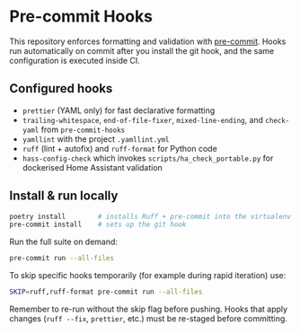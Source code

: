 # Pre-commit Hooks

This repository enforces formatting and validation with [pre-commit](https://pre-commit.com/). Hooks run automatically on commit after you install the git hook, and the same configuration is executed inside CI.

## Configured hooks

- `prettier` (YAML only) for fast declarative formatting
- `trailing-whitespace`, `end-of-file-fixer`, `mixed-line-ending`, and `check-yaml` from `pre-commit-hooks`
- `yamllint` with the project `.yamllint.yml`
- `ruff` (lint + autofix) and `ruff-format` for Python code
- `hass-config-check` which invokes `scripts/ha_check_portable.py` for dockerised Home Assistant validation

## Install & run locally

```bash
poetry install        # installs Ruff + pre-commit into the virtualenv
pre-commit install    # sets up the git hook
```

Run the full suite on demand:

```bash
pre-commit run --all-files
```

To skip specific hooks temporarily (for example during rapid iteration) use:

```bash
SKIP=ruff,ruff-format pre-commit run --all-files
```

Remember to re-run without the skip flag before pushing. Hooks that apply changes (`ruff --fix`, `prettier`, etc.) must be re-staged before committing.
